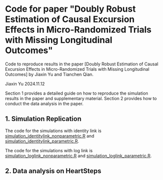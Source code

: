 # Code for paper "Doubly Robust Estimation of Causal Excursion Effects in Micro-Randomized Trials with Missing Longitudinal Outcomes"

Code to reproduce results in the paper [Doubly Robust Estimation of Causal Excursion Effects in Micro-Randomized Trials with Missing Longitudinal Outcomes] by Jiaxin Yu and Tianchen Qian.

Jiaxin Yu
2024.11.12

Section 1 provides a detailed guide on how to reproduce the simulation results in the paper and supplementary material. Section 2 provides how to conduct the data analysis in the paper.

## 1. Simulation Replication

The code for the simulations with identity link is [simulation_identitylink_nonparametric.R](simulation_identitylink_nonparametric.R) and  [simulation_identitylink_parametric.R](simulation_identitylink_parametric.R). 

The code for the simulations with log link is [simulation_loglink_nonparametric.R](simulation_loglink_nonparametric.R) and  [simulation_loglink_parametric.R](simulation_loglink_parametric.R). 


## 2. Data analysis on HeartSteps
